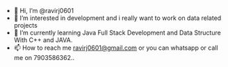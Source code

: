 - 👋 Hi, I’m @ravirj0601
- 👀 I’m interested in development and i really want to work on data related projects
- 🌱 I’m currently learning Java Full Stack Development and Data Structure With C++ and JAVA.
- 📫 How to reach me ravirj0601@gmail.com or you can whatsapp or call me on 7903586362..

<!---
ravirj0601/ravirj0601 is a ✨ special ✨ repository because its `README.md` (this file) appears on your GitHub profile.
You can click the Preview link to take a look at your changes.
--->
